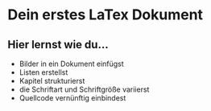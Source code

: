 # Dein erstes LaTex Dokument

## Hier lernst wie du...

- Bilder in ein Dokument einfügst
- Listen erstellst
- Kapitel strukturierst
- die Schriftart und Schriftgröße variierst
- Quellcode vernünftig einbindest
